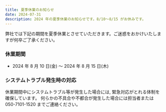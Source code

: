 ```yaml
---
title: 夏季休業のお知らせ
date: 2024-07-31
description: 2024 年の夏季休業のお知らせです。8/10〜8/15 がお休みです。
---
```


弊社では下記の期間を夏季休業とさせていただきます。ご迷惑をおかけいたしますが何卒ご了承ください。

### 休業期間

- 2024 年 8 月 10 日(金) 〜 2024 年 8 月 15 日(木)

### システムトラブル発生時の対応

休業期間中にシステムトラブル等が発生した場合には, 緊急対応がとれる体制を確保しています。
何らかの不具合や不都合が発生した場合には担当者または 050-7101-1520 までご連絡ください。
